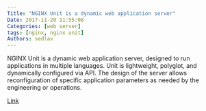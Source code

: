 ```yaml
---
Title: "NGINX Unit is a dynamic web application server"
Date: 2017-11-20 11:55:08
Categories: [web server]
tags: [nginx, nginx unit]
Authors: sedlav
---
```


NGINX Unit is a dynamic web application server, designed to run applications in multiple languages. Unit is lightweight, polyglot, and dynamically configured via API. The design of the server allows reconfiguration of specific application parameters as needed by the engineering or operations.

[Link](https://unit.nginx.org/)
